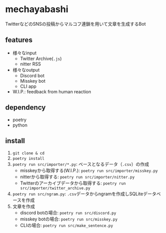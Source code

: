 # mechayabashi

TwitterなどのSNSの投稿からマルコフ連鎖を用いて文章を生成するBot

## features

- 様々なinput
    - Twitter Archive(`.js`)
    - nitter RSS
- 様々なoutput
    - Discord bot
    - Misskey bot
    - CLI app
- W.I.P.: feedback from human reaction

## dependency

- poetry
- python

## install

1. `git clone & cd`
2. `poetry install`
3. `poetry run src/importer/*.py`: ベースとなるデータ（`.csv`）の作成
    - misskeyから取得する(W.I.P.): `poetry run src/importer/misskey.py`
    - nitterから取得する: `poetry run src/importer/nitter.py`
    - Twitterのアーカイブデータから取得する: `poetry run src/importer/twitter_archive.py`
4. `poetry run src/ngram.py`: `.csv`データからngramを作成しSQLiteデータベースを作成
5. 文章を作成
    - discord botの場合: `poetry run src/discord.py`
    - misskey botの場合: `poetry run src/misskey.py`
    - CLIの場合: `poetry run src/make_sentence.py`